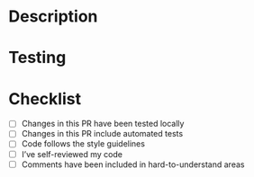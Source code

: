 <!--
  ☝️ How to write a good PR title:
  - Start with a verb, for example: Add, Delete, Improve, Fix…
  - Give as much context as necessary and as little as possible
  - Use a draft PR while it’s a work in progress
-->

# Description

<!-- What does this PR accomplish? -->

<!-- List related issues (if any) -->

<!-- Before and After screenshots/recordings appreciated for UI changes -->

# Testing

<!-- Please, provide steps for the reviewer to test your changes locally -->

# Checklist

- [ ] Changes in this PR have been tested locally
- [ ] Changes in this PR include automated tests
- [ ] Code follows the style guidelines
- [ ] I’ve self-reviewed my code
- [ ] Comments have been included in hard-to-understand areas
